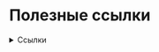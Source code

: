 # Полезные ссылки
<details>
  <summary>Ссылки</summary>

- [Refactoring Guru ВПН нужен](https://refactoring.guru/ru/design-patterns/)
- [Refactoring Guru Аналог](https://www.lambdatest.com/blog/c-sharp-testing-frameworks/)
- [Microservice Architecture](https://microservices.io/patterns/index.html)
</details>
